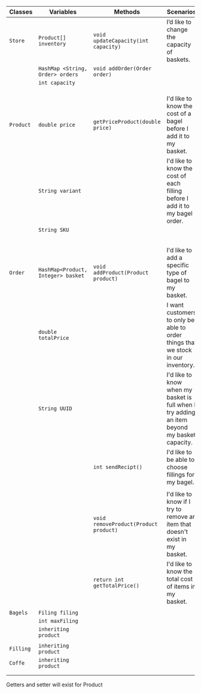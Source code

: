 | Classes   | Variables                          | Methods                               | Scenarios                                                                                    | Outcomes                                                                                |
|-----------|------------------------------------|---------------------------------------|----------------------------------------------------------------------------------------------|-----------------------------------------------------------------------------------------|
| `Store`   | `Product[] inventory`              | `void updateCapacity(int capacity)`   | I’d like to change the capacity of baskets.                                                  | will update the capacity                                                                |
|           | `HashMap <String, Order> orders`   | `void addOrder(Order order)`          |                                                                                              |                                                                                         |
|           | `int capacity`                     |                                       |                                                                                              |                                                                                         |
|           |                                    |                                       |                                                                                              |                                                                                         |
|           |                                    |                                       |                                                                                              |                                                                                         |
|           |                                    |                                       |                                                                                              |                                                                                         |
| `Product` | `double price`                     | `getPriceProduct(double price)`       | I'd like to know the cost of a bagel before I add it to my basket.                           | will return the price                                                                   |
|           | `String variant`                   |                                       | I'd like to know the cost of each filling before I add it to my bagel order.                 | will return the price                                                                   |
|           | `String SKU`                       |                                       |                                                                                              |                                                                                         |
|           |                                    |                                       |                                                                                              |                                                                                         |
|           |                                    |                                       |                                                                                              |                                                                                         |
|           |                                    |                                       |                                                                                              |                                                                                         |
|           |                                    |                                       |                                                                                              |                                                                                         |
|           |                                    |                                       |                                                                                              |                                                                                         |
| `Order`   | `HashMap<Product, Integer> basket` | `void addProduct(Product product)`    | I'd like to add a specific type of bagel to my basket.                                       | will update the size of the Hashmap                                                     | // add capacity check
|           | `double totalPrice`                |                                       | I want customers to only be able to order things that we stock in our inventory.             | will return an error if trying to add something that doesnt exist                       |
|           | `String UUID`                      |                                       | I'd like to know when my basket is full when I try adding an item beyond my basket capacity. | will send a message and return true if trying to add an item when capacity been reached |
|           |                                    | `int sendRecipt()`                    | I'd like to be able to choose fillings for my bagel.                                         |                                                                                         | //check so that it actually gets removed
|           |                                    |                                       |                                                                                              |                                                                                         |
|           |                                    | `void removeProduct(Product product)` | I'd like to know if I try to remove an item that doesn't exist in my basket.                 |                                                                                         |
|           |                                    | `return int getTotalPrice()`          | I'd like to know the total cost of items in my basket.                                       |                                                                                         |
|           |                                    |                                       |                                                                                              |                                                                                         |
| `Bagels`  | `Filing filing`                    |                                       |                                                                                              |                                                                                         | 
|           | `int maxFiling`                    |                                       |                                                                                              |                                                                                         |
|           | `inheriting product`               |                                       |                                                                                              |                                                                                         |
|           |                                    |                                       |                                                                                              |                                                                                         |
| `Filling` | `inheriting product`               |                                       |                                                                                              |                                                                                         |
| `Coffe`   | `inheriting product`               |                                       |                                                                                              |                                                                                         |
|           |                                    |                                       |                                                                                              |                                                                                         |
|           |                                    |                                       |                                                                                              |                                                                                         |

Getters and setter will exist for Product